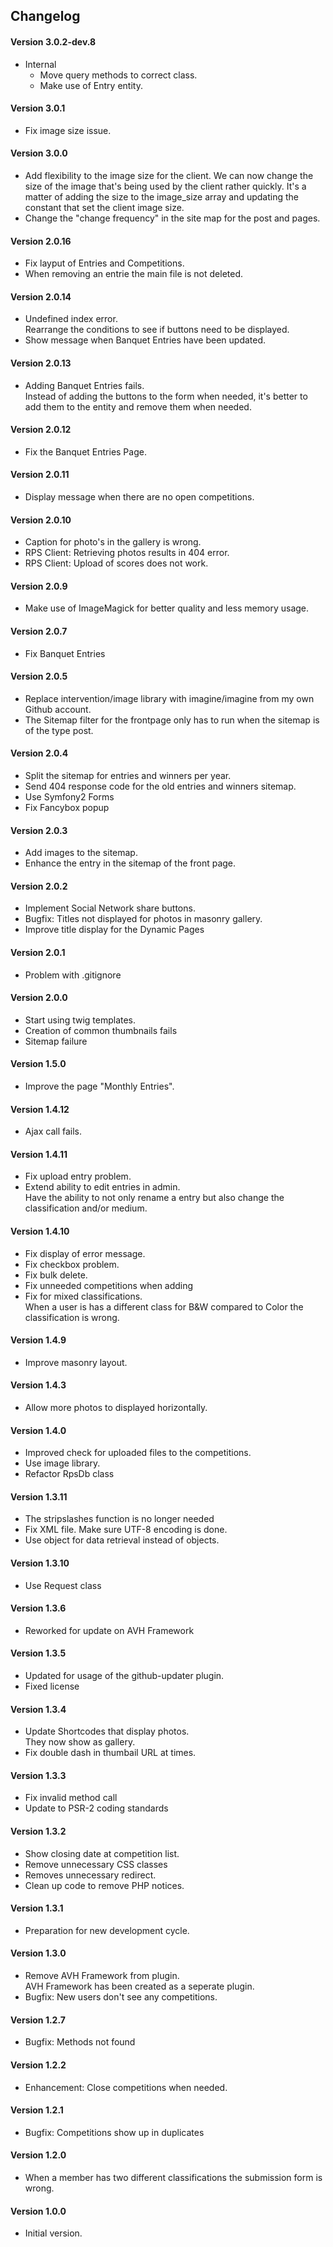 ## Changelog

#### Version 3.0.2-dev.8
* Internal
  * Move query methods to correct class.
  * Make use of Entry entity.

#### Version 3.0.1
* Fix image size issue.

#### Version 3.0.0
* Add flexibility to the image size for the client.
  We can now change the size of the image that's being used by the client rather quickly.
  It's a matter of adding the size to the image_size array and updating the constant that set the client image size.
* Change the "change frequency" in the site map for the post and pages.
  
#### Version 2.0.16
* Fix layput of Entries and Competitions.
* When removing an entrie the main file is not deleted.

#### Version 2.0.14
* Undefined index error.    
  Rearrange the conditions to see if buttons need to be displayed.
* Show message when Banquet Entries have been updated.

#### Version 2.0.13
* Adding Banquet Entries fails.  
  Instead of adding the buttons to the form when needed, it's better to add them to the entity and remove them when needed.

#### Version 2.0.12
* Fix the Banquet Entries Page.

#### Version 2.0.11
* Display message when there are no open competitions.

#### Version 2.0.10
* Caption for photo's in the gallery is wrong.
* RPS Client: Retrieving photos results in 404 error.
* RPS Client: Upload of scores does not work.

#### Version 2.0.9
* Make use of ImageMagick for better quality and less memory usage.

#### Version 2.0.7
* Fix Banquet Entries

#### Version 2.0.5
* Replace intervention/image library with imagine/imagine from my own Github account.
* The Sitemap filter for the frontpage only has to run when the sitemap is of the type post.

#### Version 2.0.4
* Split the sitemap for entries and winners per year.
* Send 404 response code for the old entries and winners sitemap.
* Use Symfony2 Forms
* Fix Fancybox popup

#### Version 2.0.3
* Add images to the sitemap.
* Enhance the entry in the sitemap of the front page.

#### Version 2.0.2
* Implement Social Network share buttons.
* Bugfix: Titles not displayed for photos in masonry gallery.
* Improve title display for the Dynamic Pages

#### Version 2.0.1
* Problem with .gitignore

#### Version 2.0.0
* Start using twig templates.
* Creation of common thumbnails fails
* Sitemap failure

#### Version 1.5.0
* Improve the page "Monthly Entries".

#### Version 1.4.12
* Ajax call fails.

#### Version 1.4.11
* Fix upload entry problem.
* Extend ability to edit entries in admin.  
  Have the ability to not only rename a entry but also change the classification and/or medium.

#### Version 1.4.10
* Fix display of error message.
* Fix checkbox problem.
* Fix bulk delete.
* Fix unneeded competitions when adding
* Fix for mixed classifications.  
  When a user is has a different class for B&W compared to Color the classification is wrong.

#### Version 1.4.9
* Improve masonry layout.

#### Version 1.4.3
* Allow more photos to displayed horizontally.

#### Version 1.4.0
* Improved check for uploaded files to the competitions.
* Use image library.
* Refactor RpsDb class

#### Version 1.3.11
* The stripslashes function is no longer needed
* Fix XML file. Make sure UTF-8 encoding is done.
* Use object for data retrieval instead of objects.

#### Version 1.3.10
* Use Request class

#### Version 1.3.6
* Reworked for update on AVH Framework

#### Version 1.3.5
* Updated for usage of the github-updater plugin.
* Fixed license

#### Version 1.3.4
* Update Shortcodes that display photos.  
  They now show as gallery.
* Fix double dash in thumbail URL at times.

#### Version 1.3.3
* Fix invalid method call
* Update to PSR-2 coding standards

#### Version 1.3.2
* Show closing date at competition list.
* Remove unnecessary CSS classes
* Removes unnecessary redirect.
* Clean up code to remove PHP notices.

#### Version 1.3.1
* Preparation for new development cycle.

#### Version 1.3.0
* Remove AVH Framework from plugin.  
  AVH Framework has been created as a seperate plugin.
* Bugfix: New users don't see any competitions.

#### Version 1.2.7
* Bugfix: Methods not found

#### Version 1.2.2
* Enhancement: Close competitions when needed.

#### Version 1.2.1
* Bugfix: Competitions show up in duplicates

#### Version 1.2.0
* When a member has two different classifications the submission form is wrong.

#### Version 1.0.0
* Initial version.
